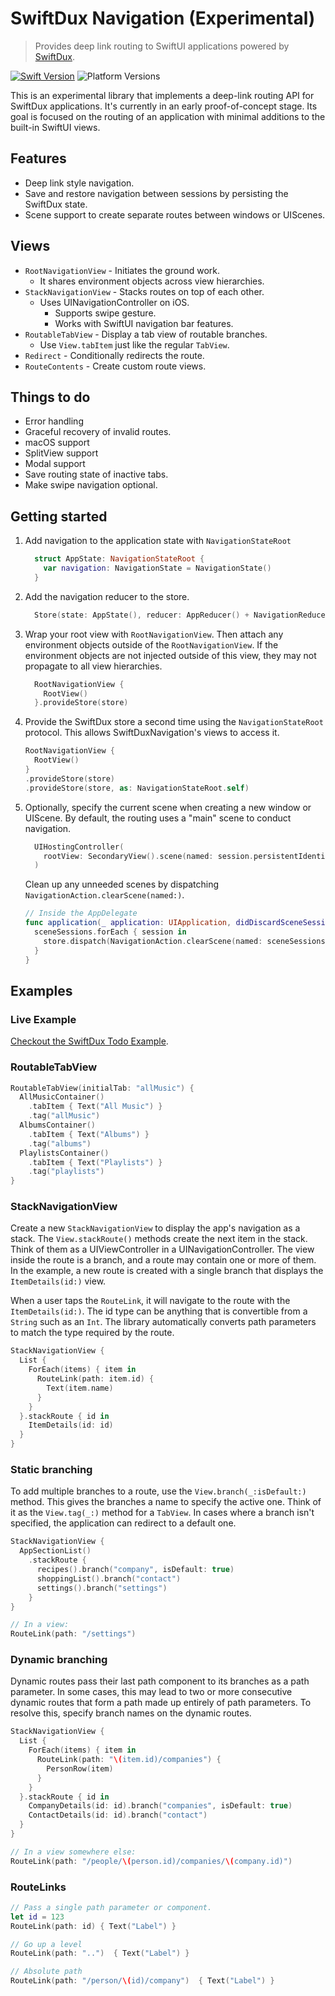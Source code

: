 # SwiftDux Navigation (Experimental)

> Provides deep link routing to SwiftUI applications powered by [SwiftDux](https://github.com/StevenLambion/SwiftDux).

[![Swift Version][swift-image]][swift-url]
![Platform Versions][ios-image]

This is an experimental library that implements a deep-link routing API for SwiftDux applications. It's currently in an early proof-of-concept stage. Its goal is focused on the routing of an application with minimal additions to the built-in SwiftUI views.

## Features
- Deep link style navigation.
- Save and restore navigation between sessions by persisting the SwiftDux state.
- Scene support to create separate routes between windows or UIScenes.

## Views
- `RootNavigationView` - Initiates the ground work.
    - It shares environment objects across view hierarchies.
- `StackNavigationView` - Stacks routes on top of each other.
  - Uses UINavigationController on iOS.
    - Supports swipe gesture.
    - Works with SwiftUI navigation bar features.
- `RoutableTabView` - Display a tab view of routable branches.
  - Use `View.tabItem` just like the regular `TabView`.
- `Redirect` - Conditionally redirects the route.
- `RouteContents` - Create custom route views.

## Things to do
- Error handling
- Graceful recovery of invalid routes.
- macOS support
- SplitView support
- Modal support
- Save routing state of inactive tabs.
- Make swipe navigation optional.

[swift-image]: https://img.shields.io/badge/swift-5.2-orange.svg
[ios-image]: https://img.shields.io/badge/platforms-iOS%2013%20-222.svg
[swift-url]: https://swift.org/
[license-image]: https://img.shields.io/badge/License-MIT-blue.svg
[license-url]: LICENSE

## Getting started

1. Add navigation to the application state with `NavigationStateRoot`
    ```swift
      struct AppState: NavigationStateRoot {
        var navigation: NavigationState = NavigationState()
      }
    ```

1. Add the navigation reducer to the store.
    ```swift
      Store(state: AppState(), reducer: AppReducer() + NavigationReducer())
    ```

1. Wrap your root view with `RootNavigationView`. Then attach any environment objects outside of the `RootNavigationView`. If the environment objects are not injected outside of this view, they may not propagate to all view hierarchies.
    ```swift
      RootNavigationView {
        RootView()
      }.provideStore(store)
    ```

1. Provide the SwiftDux store a second time using the `NavigationStateRoot` protocol. This allows SwiftDuxNavigation's views to access it.
    ```swift
    RootNavigationView {
      RootView()
    }
    .provideStore(store)
    .provideStore(store, as: NavigationStateRoot.self)
    ```
1. Optionally, specify the current scene when creating a new window or UIScene. By default, the routing uses a "main" scene to conduct navigation.
    ```swift
      UIHostingController(
        rootView: SecondaryView().scene(named: session.persistentIdentifier)
      )
    ```
    Clean up any unneeded scenes by dispatching `NavigationAction.clearScene(named:)`.
    ```swift
    // Inside the AppDelegate
    func application(_ application: UIApplication, didDiscardSceneSessions sceneSessions: Set<UISceneSession>) {
      sceneSessions.forEach { session in
        store.dispatch(NavigationAction.clearScene(named: sceneSessions.persistentIdentifier))
      }
    }
    ```

## Examples

### Live Example

[Checkout the SwiftDux Todo Example](https://github.com/StevenLambion/SwiftUI-Todo-Example/tree/swiftdux-navigation).

### RoutableTabView
```swift
RoutableTabView(initialTab: "allMusic") {
  AllMusicContainer()
    .tabItem { Text("All Music") }
    .tag("allMusic")
  AlbumsContainer()
    .tabItem { Text("Albums") }
    .tag("albums")
  PlaylistsContainer()
    .tabItem { Text("Playlists") }
    .tag("playlists")
}
```

### StackNavigationView
Create a new `StackNavigationView` to display the app's navigation as a stack. The `View.stackRoute()` methods create the next item in the stack. Think of them as a UIViewController in a UINavigationController. The view inside the route is a branch, and a route may contain one or more of them. In the example, a new route is created with a single branch that displays the `ItemDetails(id:)` view.

When a user taps the `RouteLink`, it will navigate to the route with the `ItemDetails(id:)`. The id type can be anything that is convertible from a `String` such as an `Int`. The library automatically converts path parameters to match the type required by the route.

```swift
StackNavigationView {
  List {
    ForEach(items) { item in
      RouteLink(path: item.id) {
        Text(item.name)
      }
    }
  }.stackRoute { id in
    ItemDetails(id: id)
  }
}
```
### Static branching
To add multiple branches to a route, use the `View.branch(_:isDefault:)` method. This gives the branches a name to specify the active one. Think of it as the `View.tag(_:)` method for a `TabView`. In cases where a branch isn't specified, the application can redirect to a default one.

```swift
StackNavigationView {
  AppSectionList()
    .stackRoute {
      recipes().branch("company", isDefault: true)
      shoppingList().branch("contact")
      settings().branch("settings")
    }
}

// In a view: 
RouteLink(path: "/settings")
```

### Dynamic branching
Dynamic routes pass their last path component to its branches as a path parameter. In some cases, this may lead to two or more consecutive dynamic routes that form a path made up entirely of path parameters. To resolve this, specify branch names on the dynamic routes.

```swift
StackNavigationView {
  List {
    ForEach(items) { item in
      RouteLink(path: "\(item.id)/companies") {
        PersonRow(item)
      }
    }
  }.stackRoute { id in
    CompanyDetails(id: id).branch("companies", isDefault: true)
    ContactDetails(id: id).branch("contact")
  }
}

// In a view somewhere else: 
RouteLink(path: "/people/\(person.id)/companies/\(company.id)")
```

### RouteLinks
```swift
// Pass a single path parameter or component.
let id = 123
RouteLink(path: id) { Text("Label") }

// Go up a level
RouteLink(path: "..")  { Text("Label") }

// Absolute path
RouteLink(path: "/person/\(id)/company")  { Text("Label") }
```